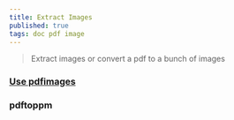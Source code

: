 ```yaml
---
title: Extract Images
published: true
tags: doc pdf image
---
```

> Extract images or convert a pdf to a bunch of images

### [Use pdfimages](https://askubuntu.com/questions/150100/extracting-embedded-images-from-a-pdf/150106#150106)

### pdftoppm
